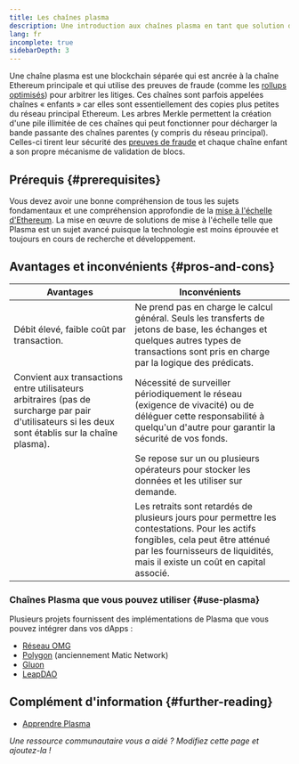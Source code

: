 ```yaml
---
title: Les chaînes plasma
description: Une introduction aux chaînes plasma en tant que solution de mise à l'échelle actuellement utilisée par la communauté Ethereum.
lang: fr
incomplete: true
sidebarDepth: 3
---
```


Une chaîne plasma est une blockchain séparée qui est ancrée à la chaîne Ethereum principale et qui utilise des preuves de fraude (comme les [rollups optimisés](/developers/docs/scaling/optimistic-rollups/)) pour arbitrer les litiges. Ces chaînes sont parfois appelées chaînes « enfants » car elles sont essentiellement des copies plus petites du réseau principal Ethereum. Les arbres Merkle permettent la création d'une pile illimitée de ces chaînes qui peut fonctionner pour décharger la bande passante des chaînes parentes (y compris du réseau principal). Celles-ci tirent leur sécurité des [preuves de fraude](/glossary/#fraud-proof) et chaque chaîne enfant a son propre mécanisme de validation de blocs.

## Prérequis {#prerequisites}

Vous devez avoir une bonne compréhension de tous les sujets fondamentaux et une compréhension approfondie de la [mise à l'échelle d'Ethereum](/developers/docs/scaling/). La mise en œuvre de solutions de mise à l'échelle telle que Plasma est un sujet avancé puisque la technologie est moins éprouvée et toujours en cours de recherche et développement.

## Avantages et inconvénients {#pros-and-cons}

| Avantages                                                                                                                                          | Inconvénients                                                                                                                                                                                                    |
| -------------------------------------------------------------------------------------------------------------------------------------------------- | ---------------------------------------------------------------------------------------------------------------------------------------------------------------------------------------------------------------- |
| Débit élevé, faible coût par transaction.                                                                                                          | Ne prend pas en charge le calcul général. Seuls les transferts de jetons de base, les échanges et quelques autres types de transactions sont pris en charge par la logique des prédicats.                        |
| Convient aux transactions entre utilisateurs arbitraires (pas de surcharge par pair d'utilisateurs si les deux sont établis sur la chaîne plasma). | Nécessité de surveiller périodiquement le réseau (exigence de vivacité) ou de déléguer cette responsabilité à quelqu'un d'autre pour garantir la sécurité de vos fonds.                                          |
|                                                                                                                                                    | Se repose sur un ou plusieurs opérateurs pour stocker les données et les utiliser sur demande.                                                                                                                   |
|                                                                                                                                                    | Les retraits sont retardés de plusieurs jours pour permettre les contestations. Pour les actifs fongibles, cela peut être atténué par les fournisseurs de liquidités, mais il existe un coût en capital associé. |

### Chaînes Plasma que vous pouvez utiliser {#use-plasma}

Plusieurs projets fournissent des implémentations de Plasma que vous pouvez intégrer dans vos dApps :

- [Réseau OMG](https://omg.network/)
- [Polygon](https://polygon.technology/) (anciennement Matic Network)
- [Gluon](https://gluon.network/)
- [LeapDAO](https://ipfs.leapdao.org/)

## Complément d'information {#further-reading}

- [Apprendre Plasma](https://www.learnplasma.org/en/)

_Une ressource communautaire vous a aidé ? Modifiez cette page et ajoutez-la !_
